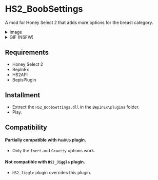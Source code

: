 # HS2_BoobSettings
A mod for Honey Select 2 that adds more options for the breast category.

<details>
  <summary>Image</summary>
  
![](https://raw.githubusercontent.com/FairBear/HS2_BoobSettings/master/Preview/Preview0.png)
</details>

<details>
  <summary>GIF (NSFW)</summary>
  
![](https://raw.githubusercontent.com/FairBear/HS2_BoobSettings/master/Preview/Preview1.gif)
</details>

## Requirements
* Honey Select 2
* BepInEx
* HS2API
* BepisPlugin

## Installment
* Extract the `HS2_BoobSettings.dll` in the `BepInEx\plugins` folder.
* Play.

## Compatibility
#### Partially compatible with `PushUp` plugin.
* Only the `Inert` and `Gravity` options work.
#### Not compatible with `HS2_Jiggle` plugin.
* `HS2_Jiggle` plugin overrides this plugin.
